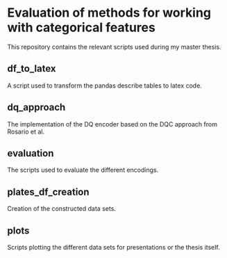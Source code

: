 # Evaluation of methods for working with categorical features
This repository contains the relevant scripts used during my master thesis.
## df_to_latex
A script used to transform the pandas describe tables to latex code.
## dq_approach
The implementation of the DQ encoder based on the DQC approach from Rosario et al.
## evaluation
The scripts used to evaluate the different encodings.
## plates_df_creation
Creation of the constructed data sets.
## plots
Scripts plotting the different data sets for presentations or the thesis itself. 
